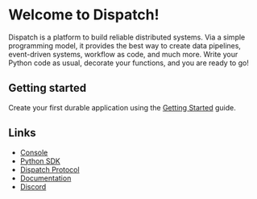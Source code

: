 # Welcome to Dispatch!

[getting-started]: https://docs.dispatch.run/dispatch/getting-started
[documentation]: https://docs.dispatch.run
[discord]: https://dispatch.run/discord
[python-sdk]: https://python.dispatch.run/main/reference/dispatch
[protocol]: https://buf.build/stealthrocket/dispatch-proto/docs/main:dispatch.sdk.v1
[console]: https://console.dispatch.run

Dispatch is a platform to build reliable distributed systems. Via a simple programming model,
it provides the best way to create data pipelines, event-driven systems, workflow as code,
and much more. Write your Python code as usual, decorate your functions, and you are ready to go!

## Getting started

Create your first durable application using the [Getting Started][getting-started] guide.

## Links

- [Console][console]
- [Python SDK][python-sdk]
- [Dispatch Protocol][protocol]
- [Documentation][documentation]
- [Discord][discord]
